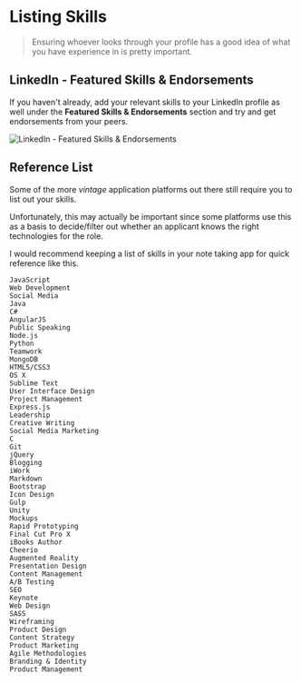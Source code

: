 # Listing Skills

> Ensuring whoever looks through your profile has a good idea of what you have experience in is pretty important.

## LinkedIn - Featured Skills & Endorsements

If you haven't already, add your relevant skills to your LinkedIn profile as well under the **Featured Skills & Endorsements** section and try and get endorsements from your peers.

![LinkedIn - Featured Skills & Endorsements](https://i.imgur.com/PsFw37t.png)

## Reference List

Some of the more _vintage_ application platforms out there still require you to list out your skills.

Unfortunately, this may actually be important since some platforms use this as a basis to decide/filter out whether an applicant knows the right technologies for the role.

I would recommend keeping a list of skills in your note taking app for quick reference like this.

```text
JavaScript
Web Development
Social Media
Java
C#
AngularJS
Public Speaking
Node.js
Python
Teamwork
MongoDB
HTML5/CSS3
OS X
Sublime Text
User Interface Design
Project Management
Express.js
Leadership
Creative Writing
Social Media Marketing
C
Git
jQuery
Blogging
iWork
Markdown
Bootstrap
Icon Design
Gulp
Unity
Mockups
Rapid Prototyping
Final Cut Pro X
iBooks Author
Cheerio
Augmented Reality
Presentation Design
Content Management
A/B Testing
SEO
Keynote
Web Design
SASS
Wireframing
Product Design
Content Strategy
Product Marketing
Agile Methodologies
Branding & Identity
Product Management
```
